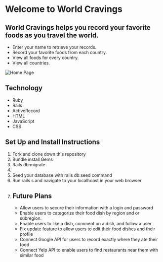 <h1>Welcome to World Cravings</h1>

<h2>World Cravings helps you record your favorite foods as you travel the world.</h2>
<ul>
<li>Enter your name to retrieve your records.</li>
<li>Record your favorite foods from each country.</li>
<li>View all foods for every country.</li>
<li>View all countries.</li>
</ul>

![Home Page](link-to-image)

<h2>Technology</h2>
<ul>
<li>Ruby</li>
<li>Rails</li>
<li>ActiveRecord</li>
<li>HTML</li>
<li>JavaScript</li>
<li>CSS</li>
</ul>

<h2>Set Up and Install Instructions</h2>
<ol>
<li>Fork and clone down this repository</li>
<li>Bundle install Gems</li>
<li>Rails db:migrate<li>
<li>Seed your database with rails db:seed command</li>
<li>Run rails s and navigate to your localhoast in your web browser<li>

<h2>Future Plans</h2>
<ul>
<li>Allow users to secure their information with a login and password</li>
<li>Enable users to categorize their food dish by region and or subregion.</li>
<li>Enable users to like a dish, comment on a dish, and follow a user</li>
<li>Fix update feature to allow users to edit their food dishes and their profile</li>
<li>Connect Google API for users to record exactly where they ate their food</li>
<li>Connect Yelp API to enable users to find restaurants near them with similar food</li>

